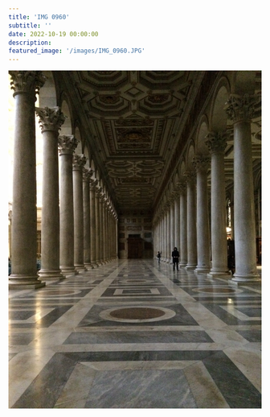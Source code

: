 ```yaml
---
title: 'IMG 0960'
subtitle: ''
date: 2022-10-19 00:00:00
description: 
featured_image: '/images/IMG_0960.JPG'
---
```


![](/images/IMG_0960.JPG)
